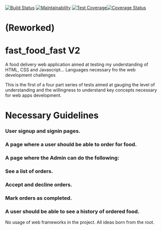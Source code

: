 [![Build Status](https://travis-ci.com/GransonO/fast_food_fastv2.svg?branch=develop)](https://travis-ci.com/GransonO/fast_food_fastv2)  [![Maintainability](https://api.codeclimate.com/v1/badges/d35f8fc314106e01aac7/maintainability)](https://codeclimate.com/github/GransonO/fast_food_fastv2/maintainability)  [![Test Coverage](https://api.codeclimate.com/v1/badges/d35f8fc314106e01aac7/test_coverage)](https://codeclimate.com/github/GransonO/fast_food_fastv2/test_coverage)[![Coverage Status](https://coveralls.io/repos/github/GransonO/fast_food_fastv2/badge.svg?branch=develop)](https://coveralls.io/github/GransonO/fast_food_fastv2?branch=develop)

# (Reworked)
# fast_food_fast V2
A food delivery web application aimed at testing my understanding of HTML, CSS and Javascript... Languages necessary fro the web development challenges

This is the first of a four part series of tests aimed at gauging the level of understanding and the willingness to understand key concepts necessary for web apps development.

# Necessary Guidelines
### User signup and signin pages.
### A page where a user should be able to order for food.
### A page where the Admin can do the following:
### See a list of orders.
### Accept and decline orders.
### Mark orders as completed.
### A user should be able to see a history of ordered food.
No usage of web frameworks in the project. All ideas born from the root.
